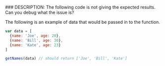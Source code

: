 ### DESCRIPTION:
The following code is not giving the expected results. Can you debug what the issue is?

The following is an example of data that would be passed in to the function.
```js
var data = [
  {name: 'Joe', age: 20},
  {name: 'Bill', age: 30},
  {name: 'Kate', age: 23}
]

getNames(data) // should return ['Joe', 'Bill', 'Kate']
```